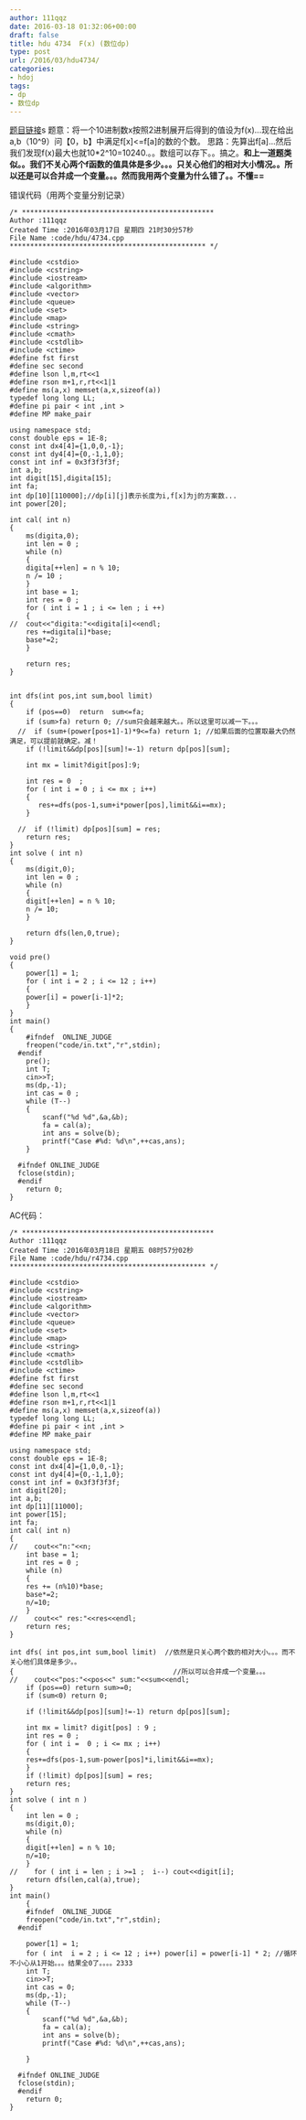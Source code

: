 ```yaml
---
author: 111qqz
date: 2016-03-18 01:32:06+00:00
draft: false
title: hdu 4734  F(x) (数位dp)
type: post
url: /2016/03/hdu4734/
categories:
- hdoj
tags:
- dp
- 数位dp
---
```


[题目链接](http://acm.hdu.edu.cn/showproblem.php?pid=4734)s
题意：将一个10进制数x按照2进制展开后得到的值设为f(x)...现在给出a,b（10^9）问【0，b】中满足f[x]<=f[a]的数的个数。
思路：先算出f[a]...然后我们发现f(x)最大也就10*2^10=10240.。。数组可以存下。。搞之。**和上一道题类似。。我们不关心两个f函数的值具体是多少。。。只关心他们的相对大小情况。。所以还是可以合并成一个变量。。。然而我用两个变量为什么错了。。不懂==**



错误代码（用两个变量分别记录）



    
    /* ***********************************************
    Author :111qqz
    Created Time :2016年03月17日 星期四 21时30分57秒
    File Name :code/hdu/4734.cpp
    ************************************************ */
    
    #include <cstdio>
    #include <cstring>
    #include <iostream>
    #include <algorithm>
    #include <vector>
    #include <queue>
    #include <set>
    #include <map>
    #include <string>
    #include <cmath>
    #include <cstdlib>
    #include <ctime>
    #define fst first
    #define sec second
    #define lson l,m,rt<<1
    #define rson m+1,r,rt<<1|1
    #define ms(a,x) memset(a,x,sizeof(a))
    typedef long long LL;
    #define pi pair < int ,int >
    #define MP make_pair
    
    using namespace std;
    const double eps = 1E-8;
    const int dx4[4]={1,0,0,-1};
    const int dy4[4]={0,-1,1,0};
    const int inf = 0x3f3f3f3f;
    int a,b;
    int digit[15],digita[15];
    int fa;
    int dp[10][110000];//dp[i][j]表示长度为i,f[x]为j的方案数...
    int power[20];
    
    int cal( int n)
    {
        ms(digita,0);
        int len = 0 ;
        while (n)
        {
    	digita[++len] = n % 10;
    	n /= 10 ;
        }
        int base = 1;
        int res = 0 ;
        for ( int i = 1 ; i <= len ; i ++)
        {
    //	cout<<"digita:"<<digita[i]<<endl;
    	res +=digita[i]*base;
    	base*=2;
        }
    
        return res;
    }
    
    
    int dfs(int pos,int sum,bool limit)
    {
        if (pos==0)  return  sum<=fa;
        if (sum>fa) return 0; //sum只会越来越大。。所以这里可以减一下。。。
      //  if (sum+(power[pos+1]-1)*9<=fa) return 1; //如果后面的位置取最大仍然满足，可以提前就确定。减！
        if (!limit&&dp[pos][sum]!=-1) return dp[pos][sum];
    
        int mx = limit?digit[pos]:9;
    
        int res = 0  ;
        for ( int i = 0 ; i <= mx ; i++)
        {
           res+=dfs(pos-1,sum+i*power[pos],limit&&i==mx);
        }
    
      //  if (!limit) dp[pos][sum] = res;
        return res;
    }
    int solve ( int n)
    {
        ms(digit,0);
        int len = 0 ;
        while (n)
        {
    	digit[++len] = n % 10;
    	n /= 10;
        }
    
        return dfs(len,0,true);
    }
    
    void pre()
    {
        power[1] = 1;
        for ( int i = 2 ; i <= 12 ; i++)
        {
    	power[i] = power[i-1]*2;
        }
    }
    int main()
    {
    	#ifndef  ONLINE_JUDGE 
    	freopen("code/in.txt","r",stdin);
      #endif
    	pre();
    	int T;
    	cin>>T;
    	ms(dp,-1);
    	int cas = 0 ;
    	while (T--)
    	{
    	    scanf("%d %d",&a,&b);
    	    fa = cal(a);
    	    int ans = solve(b);
    	    printf("Case #%d: %d\n",++cas,ans);
    	}
    
      #ifndef ONLINE_JUDGE  
      fclose(stdin);
      #endif
        return 0;
    }
    




AC代码：
 

    
    /* ***********************************************
    Author :111qqz
    Created Time :2016年03月18日 星期五 08时57分02秒
    File Name :code/hdu/r4734.cpp
    ************************************************ */
    
    #include <cstdio>
    #include <cstring>
    #include <iostream>
    #include <algorithm>
    #include <vector>
    #include <queue>
    #include <set>
    #include <map>
    #include <string>
    #include <cmath>
    #include <cstdlib>
    #include <ctime>
    #define fst first
    #define sec second
    #define lson l,m,rt<<1
    #define rson m+1,r,rt<<1|1
    #define ms(a,x) memset(a,x,sizeof(a))
    typedef long long LL;
    #define pi pair < int ,int >
    #define MP make_pair
    
    using namespace std;
    const double eps = 1E-8;
    const int dx4[4]={1,0,0,-1};
    const int dy4[4]={0,-1,1,0};
    const int inf = 0x3f3f3f3f;
    int digit[20];
    int a,b;
    int dp[11][11000];
    int power[15];
    int fa;
    int cal( int n)
    {
    //    cout<<"n:"<<n;
        int base = 1;
        int res = 0 ;
        while (n)
        {
    	res += (n%10)*base;
    	base*=2;
    	n/=10;
        }
    //    cout<<" res:"<<res<<endl;
        return res;
    }
    
    int dfs( int pos,int sum,bool limit)  //依然是只关心两个数的相对大小。。。而不关心他们具体是多少。。
    {                                       //所以可以合并成一个变量。。。
    //    cout<<"pos:"<<pos<<" sum:"<<sum<<endl;
        if (pos==0) return sum>=0;
        if (sum<0) return 0;
    
        if (!limit&&dp[pos][sum]!=-1) return dp[pos][sum];
        
        int mx = limit? digit[pos] : 9 ;
        int res = 0 ;
        for ( int i =  0 ; i <= mx ; i++)
        {
    	res+=dfs(pos-1,sum-power[pos]*i,limit&&i==mx);
        }
        if (!limit) dp[pos][sum] = res;
        return res;
    }
    int solve ( int n )
    {
        int len = 0 ;
        ms(digit,0);
        while (n)
        {
    	digit[++len] = n % 10;
    	n/=10;
        }
    //    for ( int i = len ; i >=1 ;  i--) cout<<digit[i];
        return dfs(len,cal(a),true);
    }
    int main()
        {
    	#ifndef  ONLINE_JUDGE 
    	freopen("code/in.txt","r",stdin);
      #endif
    	
    	power[1] = 1;
    	for ( int  i = 2 ; i <= 12 ; i++) power[i] = power[i-1] * 2; //循环不小心从1开始。。。结果全0了。。。。2333
    	int T;
    	cin>>T;
    	int cas = 0;
    	ms(dp,-1);
    	while (T--)
    	{
    	    scanf("%d %d",&a,&b);
    	    fa = cal(a);
    	    int ans = solve(b);
    	    printf("Case #%d: %d\n",++cas,ans);
    
    	}
    
      #ifndef ONLINE_JUDGE  
      fclose(stdin);
      #endif
        return 0;
    }
    



